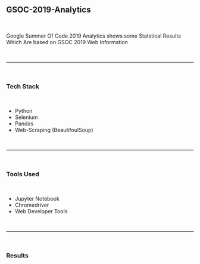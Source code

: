 <h2> GSOC-2019-Analytics </h2>

<br>

<p> Google Summer Of Code 2019 Analytics shows some Statstical Results Which Are based on GSOC 2019 Web Information  </p>
 
<br>

----------------

<br>

<h3> Tech Stack</h3>

<br>

+ Python
+ Selenium
+ Pandas
+ Web-Scraping (BeautifoulSoup)

<br>

-----------------

<br>

<h3> Tools Used </h3>

<br>

+ Jupyter Notebook
+ Chromedriver
+ Web Developer Tools

<br>

------------

<br>

<h3> Results </h3>


